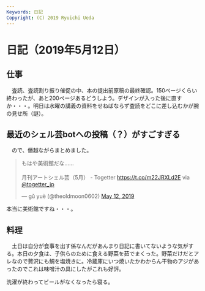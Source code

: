 ```yaml
---
Keywords: 日記
Copyright: (C) 2019 Ryuichi Ueda
---
```


# 日記（2019年5月12日）

## 仕事

　査読、査読割り振り催促の中、本の提出前原稿の最終確認。150ページくらい終わったが、あと200ページあるどうしよう。デザインが入った後に直すか・・・。明日は水曜の講義の資料をせねばならず査読をどこに差し込むかが腕の見せ所（謎）。

## 最近のシェル芸botへの投稿（？）がすごすぎる

　ので、僭越ながらまとめました。

<blockquote class="twitter-tweet" data-partner="tweetdeck"><p lang="ja" dir="ltr">もはや美術館だな……<br><br>月刊アートシェル芸（5月） - Togetter <a href="https://t.co/m22JRXLd2E">https://t.co/m22JRXLd2E</a> via <a href="https://twitter.com/togetter_jp?ref_src=twsrc%5Etfw">@togetter_jp</a></p>&mdash; gǔ yuè (@theoldmoon0602) <a href="https://twitter.com/theoldmoon0602/status/1127387201443024896?ref_src=twsrc%5Etfw">May 12, 2019</a></blockquote>
<script async src="https://platform.twitter.com/widgets.js" charset="utf-8"></script>


本当に美術館ですね・・・。

## 料理

　土日は自分が食事を出す係なんだがあんまり日記に書いてないような気がする。本日の夕食は、子供らのために食える野菜を茹でまくった。野菜だけだとアレなので贅沢にも鯛を塩焼きに。冷蔵庫にいつ焼いたかわからん干物のアジがあったのでこれは味噌汁の具にしたがこれも好評。


洗濯が終わってビールがなくなったら寝る。
